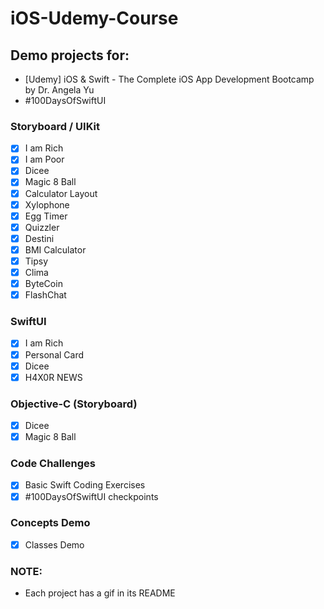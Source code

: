 # iOS-Udemy-Course
## Demo projects for:
- [Udemy] iOS &amp; Swift - The Complete iOS App Development Bootcamp by Dr. Angela Yu
- #100DaysOfSwiftUI

### Storyboard / UIKit
- [x] I am Rich
- [x] I am Poor
- [x] Dicee
- [x] Magic 8 Ball
- [x] Calculator Layout
- [x] Xylophone
- [x] Egg Timer
- [x] Quizzler
- [x] Destini
- [x] BMI Calculator 
- [x] Tipsy
- [x] Clima
- [x] ByteCoin
- [x] FlashChat

### SwiftUI
- [x] I am Rich
- [x] Personal Card
- [x] Dicee
- [x] H4X0R NEWS

### Objective-C (Storyboard)
- [x] Dicee
- [x] Magic 8 Ball

### Code Challenges
- [x] Basic Swift Coding Exercises
- [x] #100DaysOfSwiftUI checkpoints

### Concepts Demo
- [x] Classes Demo

### NOTE:
- Each project has a gif in its README